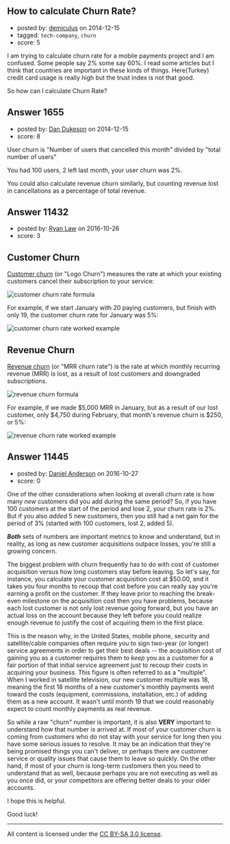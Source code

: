 ## How to calculate Churn Rate?

- posted by: [demiculus](https://stackexchange.com/users/5264485/demiculus) on 2014-12-15
- tagged: `tech-company`, `churn`
- score: 5

I am trying to calculate churn rate for a mobile payments project and I am confused. Some people say 2% some say 60%. I read some articles but I think that countries are important in these kinds of things. Here(Turkey) credit card usage is really high but the trust index is not that good. 

So how can I calculate Churn Rate?


## Answer 1655

- posted by: [Dan Dukeson](https://stackexchange.com/users/40875/dan-dukeson) on 2014-12-15
- score: 8

User churn is "Number of users that cancelled this month" divided by "total number of users"

You had 100 users, 2 left last month, your user churn was 2%.

You could also calculate revenue churn similarly, but counting revenue lost in cancellations as a percentage of total revenue.







## Answer 11432

- posted by: [Ryan Law](https://stackexchange.com/users/9520414/ryan-law) on 2016-10-26
- score: 3

<h2>Customer Churn</h2>

<p><a href="https://www.cobloom.com/blog/saas-metrics" rel="nofollow noreferrer">Customer churn</a> (or "Logo Churn") measures the rate at which your existing customers cancel their subscription to your service:</p>

<p><img src="https://chart.apis.google.com/chart?chf=bg,s,fffff0&amp;cht=tx&amp;chl=%5Ctext%7B%25%20Customer%20Churn%20Rate%7D%3D%5Cfrac%7B%5Ctext%7BCustomers%20that%20churned%20in%20period%20t%7D%7D%7B%5Ctext%7BTotal%20customers%20at%20the%20start%20of%20period%20t%7D%7D" alt="customer churn rate formula"></p>

<p>For example, if we start January with 20 paying customers, but finish with only 19, the customer churn rate for January was 5%:</p>

<p><img src="https://chart.apis.google.com/chart?chf=bg,s,fffff0&amp;cht=tx&amp;chl=%5Ctext%7B%25%20Customer%20Churn%20Rate%7D%3D%5Cfrac%7B20-19%7D%7B20%7D%3D5%5C%25" alt="customer churn rate worked example"></p>

<h2>Revenue Churn</h2>

<p><a href="https://www.cobloom.com/blog/saas-metrics" rel="nofollow noreferrer">Revenue churn</a> (or "MRR churn rate") is the rate at which monthly recurring revenue (MRR) is lost, as a result of lost customers and downgraded subscriptions.</p>

<p><img src="https://chart.apis.google.com/chart?chf=bg,s,fffff0&amp;cht=tx&amp;chl=%5Ctext%7B%25%20Revenue%20Churn%20Rate%7D%3D%5Cfrac%7B%5Ctext%7BMRR%7D_%7Bt-1%7D-%5Ctext%7BMRR%7D_t%7D%7B%5Ctext%7BMRR%7D_%7Bt-1%7D%7D" alt="revenue churn formula"></p>

<p>For example, if we made $5,000 MRR in January, but as a result of our lost customer, only $4,750 during February, that month's revenue churn is $250, or 5%:</p>

<p><img src="https://chart.apis.google.com/chart?chf=bg,s,fffff0&amp;cht=tx&amp;chl=%5Ctext%7B%25%20Revenue%20Churn%20Rate%7D%3D%5Cfrac%7B5%2C000-4%2C750%7D%7B5%2C000%7D%3D5%5C%25" alt="revenue churn rate worked example"></p>



## Answer 11445

- posted by: [Daniel Anderson](https://stackexchange.com/users/8398759/daniel-anderson) on 2016-10-27
- score: 0

One of the other considerations when looking at overall churn rate is how many *new* customers did you add during the same period?  So, if you have 100 customers at the start of the period and lose 2, your churn rate is 2%.  But if you also *added* 5 new customers, then you still had a net gain for the period of 3% (started with 100 customers, lost 2, added 5).

***Both*** sets of numbers are important metrics to know and understand, but in reality, as long as new customer acquisitions outpace losses, you're still a growing concern.

The biggest problem with churn frequently has to do with cost of customer acquisition versus how long customers stay before leaving.  So let's say, for instance, you calculate your customer acquisition cost at $50.00, and it takes you four months to recoup that cost before you can really say you're earning a profit on the customer.  If they leave prior to reaching the break-even milestone on the acquisition cost then you have problems, because each lost customer is not only lost revenue going forward, but you have an actual loss on the account because they left before you could realize enough revenue to justify the cost of acquiring them in the first place.

This is the reason why, in the United States, mobile phone, security and satellite/cable companies often require you to sign two-year (or longer) service agreements in order to get their best deals -- the acquisition cost of gaining you as a customer requires them to *keep* you as a customer for a fair portion of that initial service agreement just to recoup their costs in acquiring your business.  This figure is often referred to as a "multiple".  When I worked in satellite television, our new customer multiple was 18, meaning the first 18 months of a new customer's monthly payments went toward the costs (equipment, commissions, installation, etc.) of adding them as a new account.  It wasn't until month 19 that we could reasonably expect to count monthly payments as real revenue.

So while a raw "churn" number is important, it is also **VERY** important to understand how that number is arrived at.  If most of your customer churn is coming from customers who do not stay with your service for long then you have some serious issues to resolve.  It may be an indication that they're being promised things you can't deliver, or perhaps there are customer service or quality issues that cause them to leave so quickly.  On the other hand, if most of your churn is long-term customers then you need to understand that as well, because perhaps you are not executing as well as you once did, or your competitors are offering better deals to your older accounts.

I hope this is helpful.

Good luck!



---

All content is licensed under the [CC BY-SA 3.0 license](https://creativecommons.org/licenses/by-sa/3.0/).
